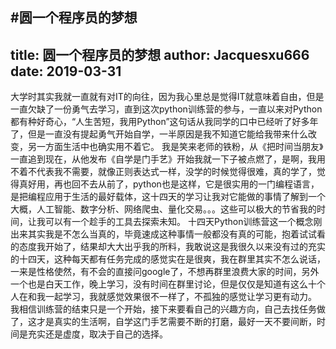 #圆一个程序员的梦想
---
title: 圆一个程序员的梦想
author: Jacquesxu666 
date: 2019-03-31
---
大学时其实我就一直就有对IT的向往，因为我心里总是觉得IT就意味着自由，但是一直欠缺了一份勇气去学习，直到这次python训练营的参与，一直以来对Python都有种好奇心，“人生苦短，我用Python”这句话从我同学的口中已经听了好多年了，但是一直没有提起勇气开始自学，一半原因是我不知道它能给我带来什么改变，另一方面生活中也确实用不着它。
我是笑来老师的铁粉，从《把时间当朋友》一直追到现在，从他发布《自学是门手艺》开始我就一下子被点燃了，是啊，我用不着不代表我不需要，就像正则表达式一样，没学的时候觉得很难，真的学了，觉得真好用，再也回不去从前了，python也是这样，它是很实用的一门编程语言，是把编程应用于生活的最好载体，这十四天的学习让我对它能做的事情了解到一个大概，人工智能、数字分析、网络爬虫、量化交易。。。这些可以极大的节省我的时间，让我可以有一个趁手的工具去探索未知。
十四天Python训练营这一个概念刚出来其实我是不怎么当真的，毕竟速成这种事情一般都没有真的可能，抱着试试看的态度我开始了，结果却大大出乎我的所料，我敢说这是我很久以来没有过的充实的十四天，这种每天都有任务完成的感觉实在是很爽，我在群里其实不怎么说话，一来是性格使然，有不会的直接问google了，不想再群里浪费大家的时间，另外一个也是白天工作，晚上学习，没有时间在群里讨论，但是仅仅是知道有这么十个人在和我一起学习，我就感觉效果很不一样了，不孤独的感觉让学习更有动力。
我相信训练营的结束只是一个开始，接下来要看自己的兴趣方向，自己去找任务做了，这才是真实的生活啊，自学这门手艺需要不断的打磨，最好一天不要间断，时间是充实还是虚度，取决于自己的选择。